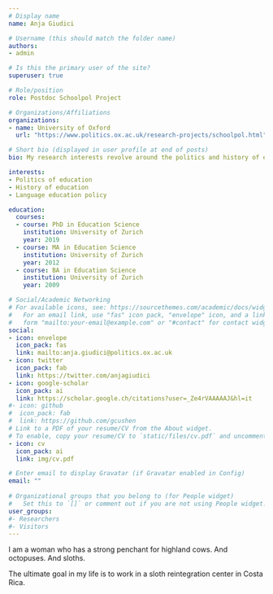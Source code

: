 ```yaml
---
# Display name
name: Anja Giudici

# Username (this should match the folder name)
authors:
- admin

# Is this the primary user of the site?
superuser: true

# Role/position
role: Postdoc Schoolpol Project

# Organizations/Affiliations
organizations:
- name: University of Oxford
  url: "https://www.politics.ox.ac.uk/research-projects/schoolpol.html"

# Short bio (displayed in user profile at end of posts)
bio: My research interests revolve around the politics and history of education, language education policy, and the far right... 

interests:
- Politics of education
- History of education
- Language education policy

education:
  courses:
  - course: PhD in Education Science
    institution: University of Zurich
    year: 2019
  - course: MA in Education Science
    institution: University of Zurich
    year: 2012
  - course: BA in Education Science
    institution: University of Zurich
    year: 2009

# Social/Academic Networking
# For available icons, see: https://sourcethemes.com/academic/docs/widgets/#icons
#   For an email link, use "fas" icon pack, "envelope" icon, and a link in the
#   form "mailto:your-email@example.com" or "#contact" for contact widget.
social:
- icon: envelope
  icon_pack: fas
  link: mailto:anja.giudici@politics.ox.ac.uk
- icon: twitter
  icon_pack: fab
  link: https://twitter.com/anjagiudici
- icon: google-scholar
  icon_pack: ai
  link: https://scholar.google.ch/citations?user=_Ze4rVAAAAAJ&hl=it
#- icon: github
#  icon_pack: fab
#  link: https://github.com/gcushen
# Link to a PDF of your resume/CV from the About widget.
# To enable, copy your resume/CV to `static/files/cv.pdf` and uncomment the lines below.  
- icon: cv
  icon_pack: ai
  link: img/cv.pdf

# Enter email to display Gravatar (if Gravatar enabled in Config)
email: ""
  
# Organizational groups that you belong to (for People widget)
#   Set this to `[]` or comment out if you are not using People widget.  
user_groups:
#- Researchers
#- Visitors
---
```


I am a woman who has a strong penchant for highland cows. And octopuses. And sloths.

The ultimate goal in my life is to work in a sloth reintegration center in Costa Rica.
